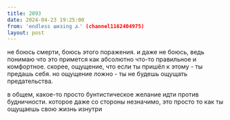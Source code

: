 ```yaml
---
title: 2093
date: 2024-04-23 19:25:00
from: 'endless шизing ⍼' (channel1162404975)
layout: post
---
```


не боюсь смерти, боюсь этого поражения. и даже не боюсь, ведь понимаю что это примется как абсолютно что-то правильное и комфортное.
скорее, ощущение, что если ты пришёл к этому - ты предашь себя. но ощущение ложно - ты не будешь ощущать предательства.

в общем, какое-то просто бунтистическое желание идти против будничности. которое даже со стороны незначимо, это просто то как ты ощущаешь свою жизнь изнутри
